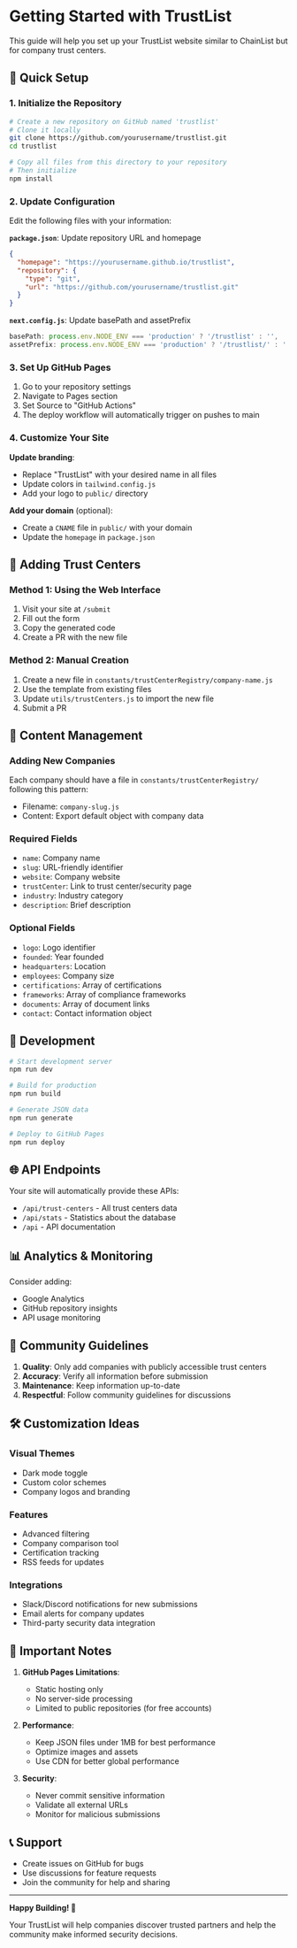 # Getting Started with TrustList

This guide will help you set up your TrustList website similar to ChainList but for company trust centers.

## 🚀 Quick Setup

### 1. Initialize the Repository

```bash
# Create a new repository on GitHub named 'trustlist'
# Clone it locally
git clone https://github.com/yourusername/trustlist.git
cd trustlist

# Copy all files from this directory to your repository
# Then initialize
npm install
```

### 2. Update Configuration

Edit the following files with your information:

**`package.json`**: Update repository URL and homepage
```json
{
  "homepage": "https://yourusername.github.io/trustlist",
  "repository": {
    "type": "git",
    "url": "https://github.com/yourusername/trustlist.git"
  }
}
```

**`next.config.js`**: Update basePath and assetPrefix
```javascript
basePath: process.env.NODE_ENV === 'production' ? '/trustlist' : '',
assetPrefix: process.env.NODE_ENV === 'production' ? '/trustlist/' : '',
```

### 3. Set Up GitHub Pages

1. Go to your repository settings
2. Navigate to Pages section
3. Set Source to "GitHub Actions"
4. The deploy workflow will automatically trigger on pushes to main

### 4. Customize Your Site

**Update branding**: 
- Replace "TrustList" with your desired name in all files
- Update colors in `tailwind.config.js`
- Add your logo to `public/` directory

**Add your domain** (optional):
- Create a `CNAME` file in `public/` with your domain
- Update the `homepage` in `package.json`

## 🎯 Adding Trust Centers

### Method 1: Using the Web Interface
1. Visit your site at `/submit`
2. Fill out the form
3. Copy the generated code
4. Create a PR with the new file

### Method 2: Manual Creation
1. Create a new file in `constants/trustCenterRegistry/company-name.js`
2. Use the template from existing files
3. Update `utils/trustCenters.js` to import the new file
4. Submit a PR

## 📝 Content Management

### Adding New Companies
Each company should have a file in `constants/trustCenterRegistry/` following this pattern:
- Filename: `company-slug.js`
- Content: Export default object with company data

### Required Fields
- `name`: Company name
- `slug`: URL-friendly identifier
- `website`: Company website
- `trustCenter`: Link to trust center/security page
- `industry`: Industry category
- `description`: Brief description

### Optional Fields
- `logo`: Logo identifier
- `founded`: Year founded
- `headquarters`: Location
- `employees`: Company size
- `certifications`: Array of certifications
- `frameworks`: Array of compliance frameworks
- `documents`: Array of document links
- `contact`: Contact information object

## 🔧 Development

```bash
# Start development server
npm run dev

# Build for production
npm run build

# Generate JSON data
npm run generate

# Deploy to GitHub Pages
npm run deploy
```

## 🌐 API Endpoints

Your site will automatically provide these APIs:

- `/api/trust-centers` - All trust centers data
- `/api/stats` - Statistics about the database
- `/api` - API documentation

## 📊 Analytics & Monitoring

Consider adding:
- Google Analytics
- GitHub repository insights
- API usage monitoring

## 🤝 Community Guidelines

1. **Quality**: Only add companies with publicly accessible trust centers
2. **Accuracy**: Verify all information before submission
3. **Maintenance**: Keep information up-to-date
4. **Respectful**: Follow community guidelines for discussions

## 🛠️ Customization Ideas

### Visual Themes
- Dark mode toggle
- Custom color schemes
- Company logos and branding

### Features
- Advanced filtering
- Company comparison tool
- Certification tracking
- RSS feeds for updates

### Integrations
- Slack/Discord notifications for new submissions
- Email alerts for company updates
- Third-party security data integration

## 🚨 Important Notes

1. **GitHub Pages Limitations**: 
   - Static hosting only
   - No server-side processing
   - Limited to public repositories (for free accounts)

2. **Performance**: 
   - Keep JSON files under 1MB for best performance
   - Optimize images and assets
   - Use CDN for better global performance

3. **Security**: 
   - Never commit sensitive information
   - Validate all external URLs
   - Monitor for malicious submissions

## 📞 Support

- Create issues on GitHub for bugs
- Use discussions for feature requests
- Join the community for help and sharing

---

**Happy Building! 🎉**

Your TrustList will help companies discover trusted partners and help the community make informed security decisions.
